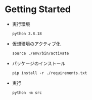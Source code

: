 # Getting Started

- 実行環境

  ```
  python 3.8.18
  ```

- 仮想環境のアクティブ化

  ```
  source ./env/bin/activate
  ```

- パッケージのインストール

  ```
  pip install -r ./requirements.txt
  ```

- 実行

  ```
  python -m src
  ```
